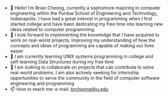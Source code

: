 - 👋 Hello! I’m Brian Cheong, currently a sophomore majoring in computer engineering within the Purdue School of Engineering and Technology, Indianapolis. I have had a great interest in programming when I first started college and have been dedicating my free time into learning new ideas related to computer programming.
- 👀 I look forward to implementing the knowledge that I have acquired to work on real-world projects, improving my understanding of how the concepts and ideas of programming are capable of making our lives easier
- 🌱 I am currently learning UNIX systems programming in college and self-learning Data Structures during my free time
- 💞️ I am looking to collaborate on projects that can contribute to solve real-world problems. I am also actively seeking for internship opportunities to serve the community in the field of computer software engineering and programming
- 📫 How to reach me: 
e-mail: brcheong@iu.edu

<!---
Briann-CKS/Briann-CKS is a ✨ special ✨ repository because its `README.md` (this file) appears on your GitHub profile.
You can click the Preview link to take a look at your changes.
--->
